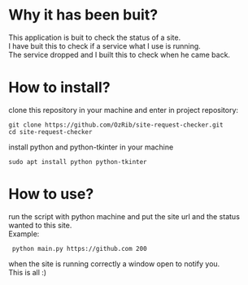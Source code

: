 # Why it has been buit?
  This application is buit to check the status of a site.<br>
  I have buit this to check if a service what I use is running.<br>
  The service dropped and I built this to check when he came back.<br>
  
# How to install?
  clone this repository in your machine and enter in project repository:<br>

```
git clone https://github.com/OzRib/site-request-checker.git
cd site-request-checker
```

install python and python-tkinter in your machine
```
sudo apt install python python-tkinter
```

# How to use?

run the script with python machine and put the site url and the status wanted to this site.<br>
Example:
```
 python main.py https://github.com 200
```

when the site is running correctly a window open to notify you.<br>
This is all :)
